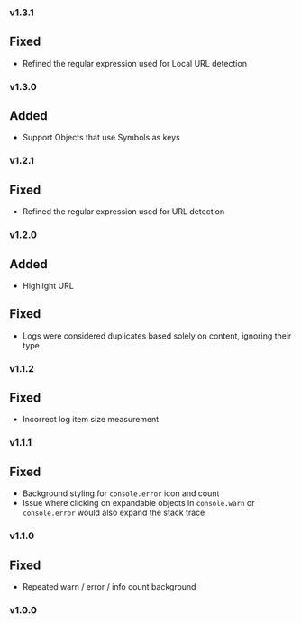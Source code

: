 ### v1.3.1

## Fixed

- Refined the regular expression used for Local URL detection

### v1.3.0

## Added

- Support Objects that use Symbols as keys

### v1.2.1

## Fixed

- Refined the regular expression used for URL detection

### v1.2.0

## Added

- Highlight URL

## Fixed

- Logs were considered duplicates based solely on content, ignoring their type.

### v1.1.2

## Fixed

- Incorrect log item size measurement

### v1.1.1

## Fixed

- Background styling for `console.error` icon and count
- Issue where clicking on expandable objects in `console.warn` or `console.error` would also expand the stack trace

### v1.1.0

## Fixed

- Repeated warn / error / info count background

### v1.0.0
